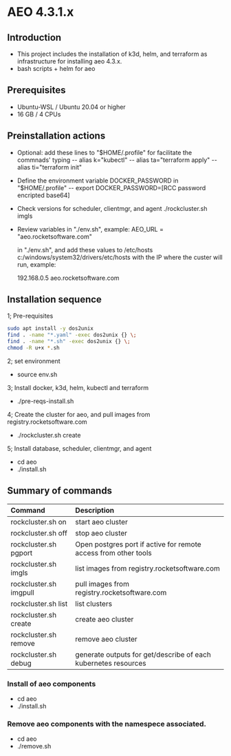 # AEO 4.3.1.x

## Introduction

- This project includes the installation of k3d, helm, and terraform as infrastructure for installing aeo 4.3.x.
- bash scripts + helm for aeo

## Prerequisites

- Ubuntu-WSL / Ubuntu 20.04 or higher
- 16 GB / 4 CPUs

## Preinstallation actions

- Optional: add these lines to "$HOME/.profile" for facilitate the commnads' typing
-- alias k="kubectl"
-- alias ta="terraform apply"
-- alias ti="terraform init"

- Define the environment variable DOCKER_PASSWORD in "$HOME/.profile"
--  export DOCKER_PASSWORD=[RCC password encripted base64]

- Check versions for scheduler, clientmgr, and agent
  ./rockcluster.sh imgls

- Review variables in "./env.sh", example:
      AEO_URL = "aeo.rocketsoftware.com"

   in "./env.sh", and add these values to /etc/hosts c:/windows/system32/drivers/etc/hosts
  with the IP where the custer will run, example:

     192.168.0.5     aeo.rocketsoftware.com

## Installation sequence

1; Pre-requisites
```bash
sudo apt install -y dos2unix
find . -name "*.yaml" -exec dos2unix {} \;
find . -name "*.sh" -exec dos2unix {} \;
chmod -R u+x *.sh
```

2; set environment
- source env.sh

3; Install docker, k3d, helm, kubectl and terraform
- ./pre-reqs-install.sh

4; Create the cluster for aeo, and pull images from registry.rocketsoftware.com
- ./rockcluster.sh create

5; Install database, scheduler, clientmgr, and agent
- cd aeo
- ./install.sh

## Summary of commands

| Command | Description |
|:---|:---|
| rockcluster.sh on | start aeo cluster |
| rockcluster.sh off | stop aeo cluster |
| rockcluster.sh pgport | Open postgres port if active for remote access from other tools |
| rockcluster.sh imgls | list images from registry.rocketsoftware.com |
| rockcluster.sh imgpull | pull images from registry.rocketsoftware.com |
| rockcluster.sh list | list clusters |
| rockcluster.sh create | create aeo cluster |
| rockcluster.sh remove | remove aeo cluster |
| rockcluster.sh debug | generate outputs for get/describe of each kubernetes resources  |

### Install of aeo components

- cd aeo
- ./install.sh

### Remove aeo components with the namespece associated.

- cd aeo
- ./remove.sh
